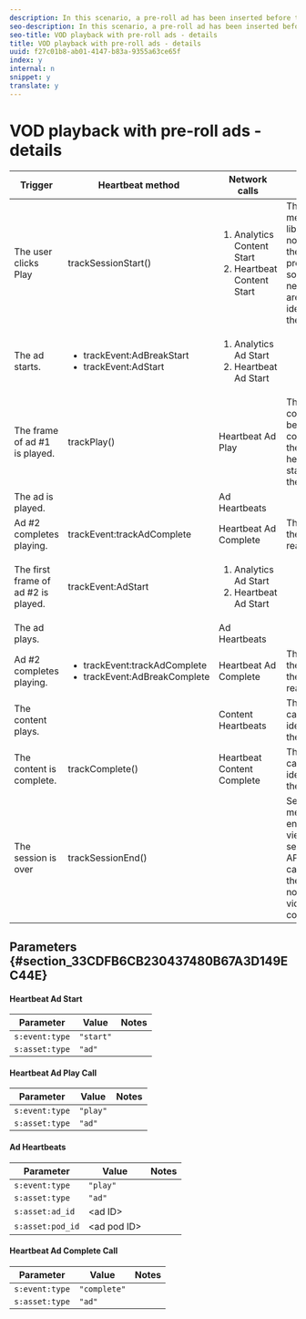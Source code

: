```yaml
---
description: In this scenario, a pre-roll ad has been inserted before the main content.
seo-description: In this scenario, a pre-roll ad has been inserted before the main content.
seo-title: VOD playback with pre-roll ads - details
title: VOD playback with pre-roll ads - details
uuid: f27c01b8-ab01-4147-b83a-9355a63ce65f
index: y
internal: n
snippet: y
translate: y
---
```


# VOD playback with pre-roll ads - details


[](r_vhl_scenarios_no-interup-comm-details-js.md)
<table id="table_B43EB1CB26724B47908BF6F477ECF6DC"> 
 <thead> 
  <tr> 
   <th colname="col1" class="entry">Trigger</th> 
   <th colname="col2" class="entry">Heartbeat method</th> 
   <th colname="col3" class="entry">Network calls</th> 
   <th colname="col4" class="entry">Notes</th> 
  </tr>
 </thead>
 <tbody> 
  <tr> 
   <td colname="col1">The user clicks <span class="uicontrol">Play</span> </td> 
   <td colname="col2"><span class="codeph">trackSessionStart()</span> </td> 
   <td colname="col3"> 
    <ol id="ol_C560415C06D447209FCF7A16DDD8950E"> 
     <li id="li_D2AA2B9DC53C4DE4BB33CBD9BE031E7D"><span class="codeph">Analytics Content Start</span> </li> 
     <li id="li_D83F0F5D4AF24681B5EE31DEDDFF9938"><span class="codeph">Heartbeat Content Start</span> </li> 
    </ol> </td> 
   <td colname="col4">The measurement library does not know that there is a pre-roll ad, so these network calls are still identical to the <a href="r_vhl_scenarios_mc-vod-40-no-interup-js.xml"></a> scenario. </td> 
  </tr> 
  <tr> 
   <td colname="col1">The ad starts.</td> 
   <td colname="col2"> 
    <ul id="ul_04C4C84E175A46B7AB915D35CDF9833A"> 
     <li id="li_7C667476B5FF468AA038EB0FA26E9690"><span class="codeph">trackEvent:AdBreakStart</span> </li> 
     <li id="li_6FCCC06135034BA7BC040CD016AF4A90"><span class="codeph">trackEvent:AdStart</span> </li> 
    </ul> </td> 
   <td colname="col3"> 
    <ol id="ol_98E14F2B36174DB7917C59F0B743E191"> 
     <li id="li_46D53D0B555F4E278B0891A5B31AA446"><span class="codeph">Analytics Ad Start</span> </li> 
     <li id="li_8518FB9DD3FF4C9F80723F0B6F3577C7"><span class="codeph">Heartbeat Ad Start</span> </li> 
    </ol> </td> 
   <td colname="col4"> </td> 
  </tr> 
  <tr> 
   <td colname="col1">The frame of ad #1 is played.</td> 
   <td colname="col2"><span class="codeph">trackPlay()</span> </td> 
   <td colname="col3"><span class="codeph">Heartbeat Ad Play</span> </td> 
   <td colname="col4">The ad content plays before main content, and the heartbeats start when the ad starts.</td> 
  </tr> 
  <tr> 
   <td colname="col1">The ad is played.</td> 
   <td colname="col2"> </td> 
   <td colname="col3"><span class="codeph">Ad Heartbeats</span> </td> 
   <td colname="col4"> </td> 
  </tr> 
  <tr> 
   <td colname="col1">Ad #2 completes playing.</td> 
   <td colname="col2"><span class="codeph">trackEvent:trackAdComplete</span> </td> 
   <td colname="col3"><span class="codeph">Heartbeat Ad Complete</span> </td> 
   <td colname="col4">The end of the ad is reached.</td> 
  </tr> 
  <tr> 
   <td colname="col1">The first frame of ad #2 is played.</td> 
   <td colname="col2"><span class="codeph">trackEvent:AdStart</span> </td> 
   <td colname="col3"> 
    <ol id="ol_7DB7EE20ED744EB381D9C346FC531D04"> 
     <li id="li_3B184990626A4DCC82A578C746602AE5"><span class="codeph">Analytics Ad Start</span> </li> 
     <li id="li_B301434CC40C4D9E9B62AB56EAEC1666"><span class="codeph">Heartbeat Ad Start</span> </li> 
    </ol> </td> 
   <td colname="col4"> </td> 
  </tr> 
  <tr> 
   <td colname="col1">The ad plays.</td> 
   <td colname="col2"> </td> 
   <td colname="col3"><span class="codeph">Ad Heartbeats</span> </td> 
   <td colname="col4"> </td> 
  </tr> 
  <tr> 
   <td colname="col1">Ad #2 completes playing.</td> 
   <td colname="col2"> 
    <ul id="ul_0C58B23344274EB1BA6AFE10E45CCC4D"> 
     <li id="li_C75E28C07FB843F9A960DD4124EC5FFE"><span class="codeph">trackEvent:trackAdComplete</span> </li> 
     <li id="li_BAD11981B7F74EDF9FC0FF7EA838D19C"><span class="codeph">trackEvent:AdBreakComplete</span> </li> 
    </ul> </td> 
   <td colname="col3"><span class="codeph">Heartbeat Ad Complete</span> </td> 
   <td colname="col4">The end of the ad and the pod is reached.</td> 
  </tr> 
  <tr> 
   <td colname="col1">The content plays.</td> 
   <td colname="col2"> </td> 
   <td colname="col3"><span class="codeph">Content Heartbeats</span> </td> 
   <td colname="col4">This network call is identical to the <a href="r_vhl_scenarios_mc-vod-40-no-interup-js.xml"></a> scenario. </td> 
  </tr> 
  <tr> 
   <td colname="col1">The content is complete.</td> 
   <td colname="col2"><span class="codeph">trackComplete()</span> </td> 
   <td colname="col3"> <span class="codeph">Heartbeat Content Complete</span> </td> 
   <td colname="col4">This network call is identical to the <a href="r_vhl_scenarios_mc-vod-40-no-interup-js.xml"></a> scenario. </td> 
  </tr> 
  <tr> 
   <td colname="col1">The session is over</td> 
   <td colname="col2"><span class="codeph">trackSessionEnd()</span> </td> 
   <td colname="col3"> </td> 
   <td colname="col4"><span class="codeph">SessionEnd</span> means the end of a viewing session. This API must be called even if the user does not watch the video to completion. </td> 
  </tr> 
 </tbody> 
</table>


## Parameters {#section_33CDFB6CB230437480B67A3D149EC44E}



#### Heartbeat Ad Start
| Parameter |Value |Notes |
|---|---|---|
| `s:event:type`  | `"start"`  |  |
| `s:asset:type`  | `"ad"`  |  |



#### Heartbeat Ad Play Call
| Parameter |Value |Notes |
|---|---|---|
| `s:event:type`  | `"play"`  |  |
| `s:asset:type`  | `"ad"`  |  |



#### Ad Heartbeats
| Parameter |Value |Notes |
|---|---|---|
| `s:event:type`  | `"play"`  |  |
| `s:asset:type`  | `"ad"`  |  |
| `s:asset:ad_id`  |&lt;ad ID&gt; |  |
| `s:asset:pod_id`  |&lt;ad pod ID&gt; |  |



#### Heartbeat Ad Complete Call
| Parameter |Value |Notes |
|---|---|---|
| `s:event:type`  | `"complete"`  |  |
| `s:asset:type`  | `"ad"`  |  |


